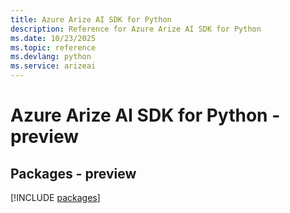 ```yaml
---
title: Azure Arize AI SDK for Python
description: Reference for Azure Arize AI SDK for Python
ms.date: 10/23/2025
ms.topic: reference
ms.devlang: python
ms.service: arizeai
---
```

# Azure Arize AI SDK for Python - preview
## Packages - preview
[!INCLUDE [packages](arize-ai-index.md)]
